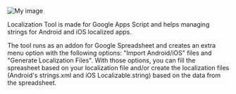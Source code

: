 ![My image](http://www.felipesilveira.com.br/localizationtool/logo.png)

Localization Tool is made for Google Apps Script and helps managing strings for Android and iOS localized apps.

The tool runs as an addon for Google Spreadsheet and creates an extra menu option with the following options: "Import Android/iOS" files and "Generate Localization Files". With those options, you can fill the spreasheet based on your localization file and/or create the localization files (Android's strings.xml and iOS Localizable.string) based on the data from the spreadsheet.
